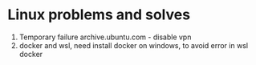# Linux problems and solves
1. Temporary failure archive.ubuntu.com - disable vpn
2. docker and wsl, need install docker on windows, to avoid error in wsl docker